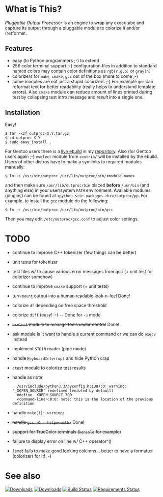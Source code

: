 What is This?
=============

_Pluggable Output Processor_ is an engine to wrap any executabe and capture its output through
a pluggable module to colorize it and/or (re)format.


Features
--------

* easy (to Python programmers ;-) to extend
* 256 color terminal support ;-) configuration files in addition to standard named colors
  may contain color definitions as `rgb(r,g,b)` or `gray(n)`
* colorizers for `make`, `cmake`, `gcc` out of the box (more to come ;-)
* some modules are not just a stupid colorizers ;-) For example `gcc` can reformat text for
  better readability (really helps to understand template errors). Also `cmake` module can reduce
  amount of lines printed during test by collapsing test _intro_ message and _result_ into a single one.


Installation
------------

Easy!

    $ tar -xzf outproc-X.Y.tar.gz
    $ cd outproc-X.Y
    $ sudo easy_install .

For Gentoo users there is a [live ebuild][raw-ebuild] in my [repository][my-overlay]. 
Also (for Gentoo users again ;-) `eselect` module from `contrib/` will be installed by the ebuild. 
Users of other distros have to make a symlinks to required modules manually:

    $ ln -s /usr/bin/outproc /usr/lib/outproc/bin/<module-name>

and then make sure `/usr/lib/outproc/bin` placed __before__ `/usr/bin` (and anything else) in your 
user/system `PATH` environment. Available modules (plugins) can be found at `<python-site-packages-dir>/outproc/pp`.
For example, to install the `gcc` module do the following:

    $ ln -s /usr/bin/outproc /usr/lib/outproc/bin/gcc

Then you may edit `/etc/outproc/gcc.conf` to adjust color settings. 


TODO
====

* continue to improve C++ tokenizer (few things can be better)
* unit tests for tokenizer
* test files w/ to cause various error messages from gcc (+ unit test for colorizer somehow)
* continue to improve `cmake` support (+ unit tests)
* <del>turn `mount` output into a human readable look-n-feel</del> Done!
* colorize `df` depending on free space threshold
* colorize `diff` (easy! :-) -- Done for `-u` mode
* <del>`eselect` module to manage tools under control</del> Done!
* ask module is it want to handle a current command or we can do `execv` instead
* implement `STDIN` reader (pipe mode)
* handle `KeyboardInterrupt` and hide Python crap
* `ctest` module to colorize test results
* handle as note:

        /usr/include/python3.3/pyconfig.h:1397:0: warning: "_XOPEN_SOURCE" redefined [enabled by default]
        #define _XOPEN_SOURCE 700
        <command-line>:0:0: note: this is the location of the previous definition
* handle `make[1]: warning:`
* <del>handle `gcc -Q --help=<smth>`</del> Done!
* <del>support for TrueColor terminals (`konsole` for example)</del>
* failure to display error on line w/ C++ operator^()
* `lsmod` fails to make good looking columns... better to have a formatter (colorizer) for it! ;-)

See also
========

[raw-ebuild]: https://github.com/zaufi/zaufi-overlay/blob/master/dev-util/pluggable-output-processor/pluggable-output-processor-scm.ebuild
[my-overlay]: https://github.com/zaufi/zaufi-overlay/ "My ebuilds overlay"

[![Downloads](https://pypip.in/d/outproc/badge.png)](https://pypi.python.org/pypi/outproc)
[![Downloads](https://pypip.in/v/outproc/badge.png)](https://pypi.python.org/pypi/outproc)
[![Build Status](https://api.travis-ci.org/zaufi/pluggable-output-processor.png?branch=master)](https://travis-ci.org/zaufi/pluggable-output-processor)
[![Requirements Status](https://requires.io/github/zaufi/pluggable-output-processor/requirements.png?branch=master)](https://requires.io/github/zaufi/pluggable-output-processor/requirements/?branch=master)

